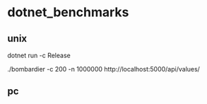 ﻿# dotnet_benchmarks

## unix

dotnet run -c Release

./bombardier -c 200 -n 1000000 http://localhost:5000/api/values/

## pc
